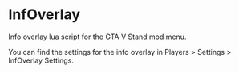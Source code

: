 # InfOverlay
Info overlay lua script for the GTA V Stand mod menu.

You can find the settings for the info overlay in Players > Settings > InfOverlay Settings.
